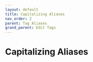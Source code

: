```yaml
---
layout: default
title: Capitalizing Aliases
nav_order: 2
parent: Tag Aliases
grand_parent: Edit Tags
---
```


# Capitalizing Aliases
